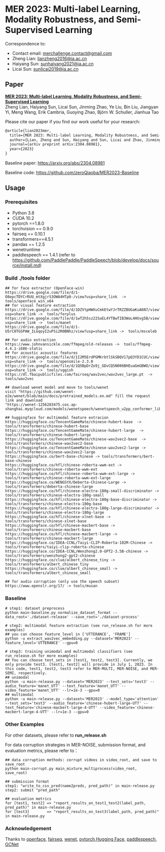# MER 2023: Multi-label Learning, Modality Robustness, and Semi-Supervised Learning

Correspondence to: 
  - Contact email: merchallenge.contact@gmail.com
  - Zheng Lian: lianzheng2016@ia.ac.cn
  - Haiyang Sun: sunhaiyang2021@ia.ac.cn
  - Licai Sun: sunlicai2019@ia.ac.cn

## Paper
[**MER 2023: Multi-label Learning, Modality Robustness, and Semi-Supervised Learning**](https://arxiv.org/abs/2304.08981)<br>
Zheng Lian, Haiyang Sun, Licai Sun, Jinming Zhao, Ye Liu, Bin Liu, Jiangyan Yi, Meng Wang, Erik Cambria, Guoying Zhao, Björn W. Schuller, Jianhua Tao<br>

Please cite our paper if you find our work useful for your research:

```tex
@article{lian2023mer,
  title={MER 2023: Multi-label Learning, Modality Robustness, and Semi-Supervised Learning},
  author={Lian, Zheng and Sun, Haiyang and Sun, Licai and Zhao, Jinming and Liu, Ye and Liu, Bin and Yi, Jiangyan and Wang, Meng and Cambria, Erik and Zhao, Guoying and Schuller, Björn and Tao, Jianhua},
  journal={arXiv preprint arXiv:2304.08981},
  year={2023}
}
```
Baseline paper: https://arxiv.org/abs/2304.08981

Baseline code: https://github.com/zeroQiaoba/MER2023-Baseline

## Usage

### Prerequisites
- Python 3.8
- CUDA 10.2
- pytorch ==1.8.0
- torchvision == 0.9.0
- fairseq == 0.10.1
- transformers==4.5.1
- pandas == 1.2.5
- wenetruntime
- paddlespeech == 1.4.1 (refer to https://github.com/PaddlePaddle/PaddleSpeech/blob/develop/docs/source/install.md)



### Build ./tools folder

```shell
## for face extractor (OpenFace-win)
https://drive.google.com/file/d/1-O8epcTDYCrRUU_mtXgjrS3OWA4HTp0-/view?usp=share_link  -> tools/openface_win_x64
## for visual feature extraction
https://drive.google.com/file/d/1DZVtpHWXuCmkEtwYJrTRZZBUGaKuA6N7/view?usp=share_link ->  tools/ferplus
https://drive.google.com/file/d/1wT2h5sz22SaEL4YTBwTIB3WoL4HUvg5B/view?usp=share_link ->  tools/manet
https://drive.google.com/file/d/1-U5rC8TGSPAW_ILGqoyI2uPSi2R0BNhz/view?usp=share_link ->  tools/msceleb

## for audio extraction
https://www.johnvansickle.com/ffmpeg/old-releases ->  tools/ffmpeg-4.4.1-i686-static
## for acoustic acoustic features
https://drive.google.com/file/d/1I2M5ErdPGMKrbtlSkSBQV17pQ3YD1CUC/view?usp=share_link ->  tools/opensmile-2.3.0
https://drive.google.com/file/d/1Q5BpDrZo9j_GDvCQSN006BHEuaGmGBWO/view?usp=share_link ->  tools/vggish
https://dl.fbaipublicfiles.com/fairseq/wav2vec/wav2vec_large.pt  -> tools/wav2vec

## download wenet model and move to tools/wenet
visit "https://github.com/wenet-e2e/wenet/blob/main/docs/pretrained_models.en.md" fill the request link and download
"https://wenet-1256283475.cos.ap-shanghai.myqcloud.com/models/wenetspeech/wenetspeech_u2pp_conformer_libtorch.tar.gz"

## huggingface for multimodal feature extracion
https://huggingface.co/TencentGameMate/chinese-hubert-base  -> tools/transformers/chinese-hubert-base
https://huggingface.co/TencentGameMate/chinese-hubert-large  -> tools/transformers/chinese-hubert-large
https://huggingface.co/TencentGameMate/chinese-wav2vec2-base  -> tools/transformers/chinese-wav2vec2-base
https://huggingface.co/TencentGameMate/chinese-wav2vec2-large -> tools/transformers/chinese-wav2vec2-large
https://huggingface.co/bert-base-chinese -> tools/transformers/bert-base-chinese
https://huggingface.co/hfl/chinese-roberta-wwm-ext -> tools/transformers/chinese-roberta-wwm-ext
https://huggingface.co/hfl/chinese-roberta-wwm-ext-large -> tools/transformers/chinese-roberta-wwm-ext-large
https://huggingface.co/WENGSYX/Deberta-Chinese-Large -> tools/transformers/deberta-chinese-large
https://huggingface.co/hfl/chinese-electra-180g-small-discriminator -> tools/transformers/chinese-electra-180g-small
https://huggingface.co/hfl/chinese-electra-180g-base-discriminator -> tools/transformers/chinese-electra-180g-base
https://huggingface.co/hfl/chinese-electra-180g-large-discriminator -> tools/transformers/chinese-electra-180g-large
https://huggingface.co/hfl/chinese-xlnet-base -> tools/transformers/chinese-xlnet-base
https://huggingface.co/hfl/chinese-macbert-base -> tools/transformers/chinese-macbert-base
https://huggingface.co/hfl/chinese-macbert-large -> tools/transformers/chinese-macbert-large
https://huggingface.co/IDEA-CCNL/Taiyi-CLIP-Roberta-102M-Chinese -> tools/transformers/taiyi-clip-roberta-chinese
https://huggingface.co/IDEA-CCNL/Wenzhong2.0-GPT2-3.5B-chinese -> tools/transformers/wenzhong2-gpt2-chinese
https://huggingface.co/clue/albert_chinese_tiny -> tools/transformers/albert_chinese_tiny
https://huggingface.co/clue/albert_chinese_small -> tools/transformers/albert_chinese_small

## for audio corruption (only use the speech subset)
https://www.openslr.org/17/ -> tools/musan
```



### Baseline

~~~~shell
# step1: dataset preprocess
python main-baseline.py normalize_dataset_format --data_root='./dataset-release' --save_root='./dataset-process'

# step2: multimodal feature extraction (see run_release.sh for more examples)
## you can choose feature_level in ['UTTERANCE', 'FRAME'] 
python -u extract_wav2vec_embedding.py --dataset='MER2023' --feature_level='UTTERANCE' --gpu=0

# step3: training unimodal and multimodal classifiers (see run_release.sh for more examples)
## You can choose test_sets in [test1, test2, test3]. Currently, we only provide test3. [test1, test2] will provide in July 1, 2023. In this code, test1, test2, test3 refer to MER-MULTI, MER-NOISE, and MER-SEMI, respectively.
## unimodal
python -u main-release.py --dataset='MER2023' --test_sets='test3' --audio_feature='manet_UTT' --text_feature='manet_UTT' --video_feature='manet_UTT' --lr=1e-3 --gpu=0
## multimodal
python -u main-release.py --dataset='MER2023' --model_type='attention' --test_sets='test3' --audio_feature='chinese-hubert-large-UTT' --text_feature='chinese-macbert-large-4-UTT' --video_feature='chinese-macbert-large-4-UTT' --lr=1e-3 --gpu=0
~~~~



### Other Examples

For other datasets, please refer to **run_release.sh**

For data corruption strategies in MER-NOISE, submission format, and evaluation metrics, please refer to：

```shell
## data corruption methods: corrupt videos in video_root, and save to save_root
python main-corrupt.py main_mixture_multiprocess(video_root, save_root)

## submission format
step1: "write_to_csv_pred(name2preds, pred_path)" in main-release.py
step2: submit "pred_path"

## evaluation metrics
for [test1, test2] => "report_results_on_test1_test2(label_path, pred_path)" in main-release.py 
for [test3]        => "report_results_on_test3(label_path, pred_path)"       in main-release.py 
```



### Acknowledgement

Thanks to [openface](https://github.com/TadasBaltrusaitis/OpenFace), [fairseq](https://github.com/facebookresearch/fairseq), [wenet](https://wenet.org.cn/wenet/), [pytorch](https://github.com/pytorch/pytorch),[Hugging Face](https://huggingface.co/docs/transformers/index), [paddlespeech](https://github.com/PaddlePaddle/PaddleSpeech), [GCNet](https://github.com/zeroQiaoba/GCNet)
